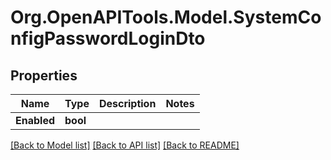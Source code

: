 # Org.OpenAPITools.Model.SystemConfigPasswordLoginDto

## Properties

Name | Type | Description | Notes
------------ | ------------- | ------------- | -------------
**Enabled** | **bool** |  | 

[[Back to Model list]](../../README.md#documentation-for-models) [[Back to API list]](../../README.md#documentation-for-api-endpoints) [[Back to README]](../../README.md)


